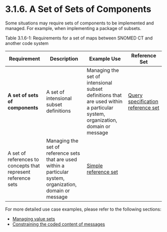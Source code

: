 # 3.1.6. A Set of Sets of Components

Some situations may require sets of components to be implemented and managed. For example, when implementing a package of subsets.

Table 3.1.6-1: Requirements for a set of maps between SNOMED CT and another code system

Requirement| Description| Example Use| Reference Set  
---|---|---|---  
**A set of sets of components**|  A set of intensional subset definitions| Managing the set of intensional subset definitions that are used within a particular system, organization, domain or message | [Query specification reference set](5.2.-Query-Specification-Reference-Set_35985685.html)  
A set of references to concepts that represent reference sets| Managing the set of reference sets that are used within a particular system, organization, domain or message| [Simple reference set](5.1-Simple-Reference-Set_35985677.html)  
  
For more detailed use case examples, please refer to the following sections:

  * [Managing value sets](3.2.6.2.-Managing-Value-Sets_35985640.html)
  * [Constraining the coded content of messages](3.2.4.1.-Constraining-the-Coded-Content-of-Messages_35985553.html)

